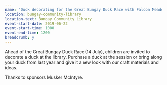 ```yaml
---
name: "Duck decorating for the Great Bungay Duck Race with Falcon Meadow Community Trust"
location: bungay-community-library
location-text: Bungay Community Library
event-start-date: 2019-06-22
event-start-time: 1000
event-end-time: 1200
breadcrumb: y
---
```


Ahead of the Great Bungay Duck Race (14 July), children are invited to decorate a duck at the library. Purchase a duck at the session or bring along your duck from last year and give it a new look with our craft materials and ideas.

Thanks to sponsors Musker McIntyre.
